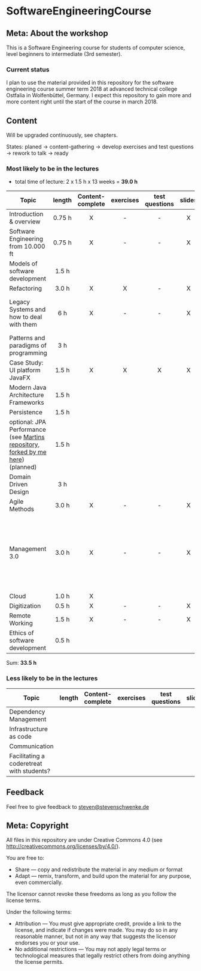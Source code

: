 # SoftwareEngineeringCourse

## Meta: About the workshop
This is a Software Engineering course for students of computer science, level beginners to intermediate (3rd semester). 


### Current status
I plan to use the material provided in this repository for the software engineering course summer term 2018 at advanced technical college Ostfalia in Wolfenbüttel, Germany. I expect this repository to gain more and more content right until the start of the course in march 2018.

## Content
Will be upgraded continuously, see chapters.

States: planed -> content-gathering -> develop exercises and test questions -> rework to talk -> ready 

### Most likely to be in the lectures

- total time of lecture: 2 x 1.5 h x 13 weeks = __39.0 h__

| Topic | length | Content-complete|exercises|test questions|slides|notes|
|---|:---:|:---:|:---:|:---:|:---:|:---:|
| Introduction & overview | 0.75 h | X|-|-|X|-|
| Software Engineering from 10.000 ft| 0.75 h | X|-|-|X||
| Models of software development | 1.5 h|  |||||
| Refactoring | 3.0 h | X | X | - | X | - |
| Legacy Systems and how to deal with them | 6 h | X |-|-|X|see Awesome Java Code workshop|
| Patterns and paradigms of programming | 3 h |  |||||
| Case Study: UI platform JavaFX | 1.5 h | X | X | X | X | - |
| Modern Java Architecture Frameworks | 1.5 h|  |||||
| Persistence | 1.5 h|  |||||
| optional: JPA Performance (see [Martins repository, forked by me here](https://github.com/stevenschwenke/jpa-performance)) (planned) | 1.5 h|  |||||
| Domain Driven Design | 3 h |  |||||
| Agile Methods | 3.0 h |X |-|-|X||
| Management 3.0 | 3.0 h |X|-|-|X|Pretty bad text-driven slides. Need focus, images and must be shorter.|
| Cloud | 1.0 h |X|||||
| Digitization | 0.5 h |X|-|-|X||
| Remote Working |1.5 h|X|-|-|X||
| Ethics of software development | 0.5 h |  |||||
Sum: __33.5 h__

### Less likely to be in the lectures
| Topic | length | Content-complete|exercises|test questions|slides|
|---|:---:|:---:|:---:|:---:|:---:|
| Dependency Management |  |  ||||
| Infrastructure as code |  |  ||||
| Communication |  |  ||||
| Facilitating a coderetreat with students? |  |  ||||

## Feedback
Feel free to give feedback to steven@stevenschwenke.de

## Meta: Copyright
All files in this repository are under Creative Commons 4.0 (see http://creativecommons.org/licenses/by/4.0/). 

You are free to:

- Share — copy and redistribute the material in any medium or format
- Adapt — remix, transform, and build upon the material for any purpose, even commercially.

The licensor cannot revoke these freedoms as long as you follow the license terms.

Under the following terms:

- Attribution — You must give appropriate credit, provide a link to the license, and indicate if changes were made. You may do so in any reasonable manner, but not in any way that suggests the licensor endorses you or your use.
- No additional restrictions — You may not apply legal terms or technological measures that legally restrict others from doing anything the license permits.
